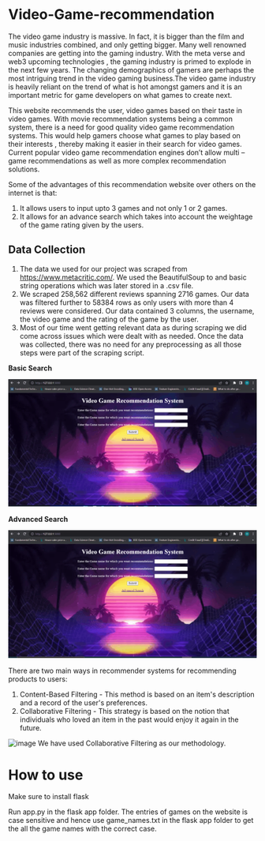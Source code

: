 # Video-Game-recommendation
The video game industry is massive. In fact, it is bigger than the film and music industries combined, and only getting bigger.
Many well renowned companies are getting into the gaming industry. With the meta verse and web3 upcoming technologies , the gaming industry is primed to explode in the next few years. The changing demographics of gamers are perhaps the most intriguing trend in the video gaming business.The video game industry is heavily reliant on the trend of what is hot amongst gamers and it is an important metric for game developers on what games to create next.

This website recommends the user, video games based on their taste in video games. With movie recommendation systems being a common system, there is a need for good quality video game recommendation systems. This would help gamers choose what games to play based on their interests , thereby making it easier in their search for video games. Current popular video game recommendation engines don’t allow multi – game recommendations as well as more complex recommendation solutions.

Some of the advantages of this recommendation website over others on the internet is that:
1. It allows users to input upto 3 games and not only 1 or 2 games.
2. It allows for an advance search which takes into account the weightage of the game rating given by the users.

## Data Collection
1. The data we used for our project was scraped from https://www.metacritic.com/. We used the BeautifulSoup to and basic string operations which was later stored in a .csv file. 
2. We scraped 258,562 different reviews spanning 2716 games. Our data was filtered further to 58384 rows as only users with more than 4 reviews were considered. Our data contained 3 columns, the username, the video game and the rating of the game by the user.
3. Most of our time went getting relevant data as during scraping we did come across issues which were dealt with as needed. Once the data was collected, there was no need for any preprocessing as all those steps were part of the scraping script. 

**Basic Search**

![](https://github.com/Deokuliar-1996/Video-Game-recommendation/blob/main/flask%20app/Basic_recommender.gif)

**Advanced Search**

![](https://github.com/Deokuliar-1996/Video-Game-recommendation/blob/main/flask%20app/Advanced_recommender.gif)



There are two main ways in recommender systems for recommending products to users:
1. Content-Based Filtering -  This method is based on an item's description and a record of the user's preferences. 
2. Collaborative Filtering - This strategy is based on the notion that individuals who loved an item in the past would enjoy it again in the future.

<img width="600" height="300" alt="image" src="https://user-images.githubusercontent.com/46833935/168930125-6fdcb088-14c8-4138-8059-8438462b8ded.png">
We have used Collaborative Filtering as our methodology.



# How to use
Make sure to install flask

Run app.py in the flask app folder. The entries of games on the website is case sensitive and hence use game_names.txt in the flask app folder to get the all the game names with the correct case.
	

